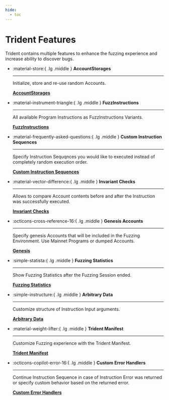 ```yaml
---
hide:
  - toc
---
```


# Trident Features

Trident contains multiple features to enhance the fuzzing experience and increase ability to discover bugs.

<div class="grid cards" markdown>

-   :material-store:{ .lg .middle } __AccountStorages__

    ---

    Initialize, store and re-use random Accounts.


    [__AccountStorages__](./account-storages.md)

-   :material-instrument-triangle:{ .lg .middle } __FuzzInstructions__

    ---

    All available Program Instructions as FuzzInstructions Variants.


    [__FuzzInstructions__](./fuzz-instructions.md)

-   :material-frequently-asked-questions:{ .lg .middle } __Custom Instruction Sequences__

    ---

    Specify Instruction Sequqnces you would like to executed instead of completely random execution order.


    [__Custom Instruction Sequences__](./instructions-sequences.md)

-   :material-vector-difference:{ .lg .middle } __Invariant Checks__

    ---

    Allows to compare Account contents before and after the Instruction was successfully executed.


    [__Invariant Checks__](./invariant-checks.md)

-   :octicons-cross-reference-16:{ .lg .middle } __Genesis Accounts__

    ---

    Specify genesis Accounts that will be included in the Fuzzing Environment. Use Mainnet Programs or dumped Accounts.


    [__Genesis__](./genesis-accounts.md)

-   :simple-statista:{ .lg .middle } __Fuzzing Statistics__

    ---

    Show Fuzzing Statistics after the Fuzzing Session ended.


    [__Fuzzing Statistics__](./fuzzing-statistics.md)

-   :simple-instructure:{ .lg .middle } __Arbitrary Data__

    ---

    Customize structure of Instruction Input arguments.

    [__Arbitrary Data__](./arbitrary-data.md)

-   :material-weight-lifter:{ .lg .middle } __Trident Manifest__

    ---

    Customize Fuzzing experience with the Trident Manifest.


    [__Trident Manifest__](./trident-manifest.md)

-   :octicons-copilot-error-16:{ .lg .middle } __Custom Error Handlers__

    ---

    Continue Instruction Sequence in case of Instruction Error was returned or specify custom behavior based on the returned error.


    [__Custom Error Handlers__](./error-handlers.md)


</div>

<!-- - AccountStorages
- FuzzInstructions
- Invariant Checks
- Custom Instruction Sequences
- Custom Error Handlers
- Arbitrary Data
- Cross Program Invocations
- Trident Manifest
- Fuzzing Statistics






!!! important

    At the current development stage, there are some manual steps required to start the Fuzzing Session. In principle:

    **Prerequisites:**

     - Add dependencies specific to your program to `trident-tests/fuzz_tests/Cargo.toml` (such as anchor-spl etc.).

    **Writing Fuzz Tests**

     1. Include desired Programs [Include Programs](../writing-fuzz-test/programs.md).
     2. Specify pseudo-random accounts to re-use [Accounts to re-use](../writing-fuzz-test/accounts.md).
     3. Specify instruction data [Instruction Data](../writing-fuzz-test/instruction-data.md).
     4. Specify instruction accounts [Instruction Accounts](../writing-fuzz-test/instruction-accounts.md).

    **Run and Debug**

     1. Execute desired fuzz test [Run](../execute/run.md)
     2. See the found crash with more details [Debug](../execute/debug.md)

!!! note

    For better fuzzing results and experience you can also manually adjust the following:

     1. Define Invariants checks [Invariants Checks](../writing-fuzz-test-extra/invariants-checks.md).
     2. Specify instruction sequences [Instruction sequences](../writing-fuzz-test-extra/instruction-sequences.md).
     3. Specify custom data types [Custom Data types](../writing-fuzz-test-extra/custom-data-types.md).
     4. Well structured data [Arbitrary](../writing-fuzz-test-extra/arbitrary.md).
     4. AccountsSnapshots macro [AccountsSnapshots](../writing-fuzz-test-extra/accounts-snapshots.md). -->
